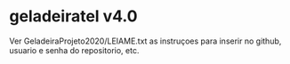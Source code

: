 
# geladeiratel v4.0

Ver GeladeiraProjeto2020/LEIAME.txt as instruçoes para inserir no github,
usuario e senha do repositorio, etc.